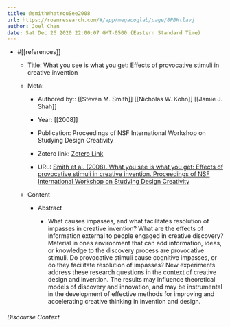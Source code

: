 ```yaml
---
title: @smithWhatYouSee2008
url: https://roamresearch.com/#/app/megacoglab/page/8PBHtlavj
author: Joel Chan
date: Sat Dec 26 2020 22:00:07 GMT-0500 (Eastern Standard Time)
---
```


- #[[references]]

    - Title: What you see is what you get: Effects of provocative stimuli in creative invention

    - Meta:

        - Authored by:: [[Steven M. Smith]] [[Nicholas W. Kohn]] [[Jamie J. Shah]]

        - Year: [[2008]]

        - Publication: Proceedings of NSF International Workshop on Studying Design Creativity

        - Zotero link: [Zotero Link](zotero://select/items/1_9ID3TH4Q)

        - URL: [Smith et al. (2008). What you see is what you get: Effects of provocative stimuli in creative invention. Proceedings of NSF International Workshop on Studying Design Creativity](undefined)

    - Content

        - Abstract

            - What causes impasses, and what facilitates resolution of impasses in creative invention? What are the effects of information external to people engaged in creative discovery? Material in ones environment that can add information, ideas, or knowledge to the discovery process are provocative stimuli. Do provocative stimuli cause cognitive impasses, or do they facilitate resolution of impasses? New experiments address these research questions in the context of creative design and invention. The results may influence theoretical models of discovery and innovation, and may be instrumental in the development of effective methods for improving and accelerating creative thinking in invention and design.

###### Discourse Context


